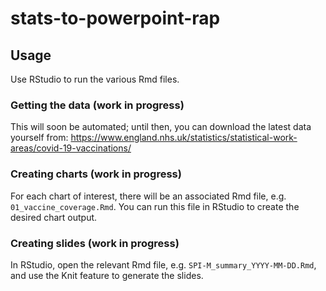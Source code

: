 # stats-to-powerpoint-rap

## Usage

Use RStudio to run the various Rmd files.

### Getting the data (work in progress)

This will soon be automated; until then, you can download the latest data yourself from: https://www.england.nhs.uk/statistics/statistical-work-areas/covid-19-vaccinations/

### Creating charts (work in progress)

For each chart of interest, there will be an associated Rmd file, e.g. `01_vaccine_coverage.Rmd`. You can run this file in RStudio to create the desired chart output.

### Creating slides (work in progress)

In RStudio, open the relevant Rmd file, e.g. `SPI-M_summary_YYYY-MM-DD.Rmd`, and use the Knit feature to generate the slides.